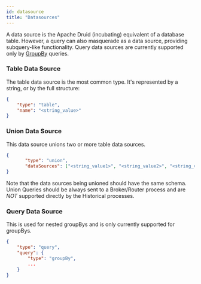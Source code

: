 ```yaml
---
id: datasource
title: "Datasources"
---
```


<!--
  ~ Licensed to the Apache Software Foundation (ASF) under one
  ~ or more contributor license agreements.  See the NOTICE file
  ~ distributed with this work for additional information
  ~ regarding copyright ownership.  The ASF licenses this file
  ~ to you under the Apache License, Version 2.0 (the
  ~ "License"); you may not use this file except in compliance
  ~ with the License.  You may obtain a copy of the License at
  ~
  ~   http://www.apache.org/licenses/LICENSE-2.0
  ~
  ~ Unless required by applicable law or agreed to in writing,
  ~ software distributed under the License is distributed on an
  ~ "AS IS" BASIS, WITHOUT WARRANTIES OR CONDITIONS OF ANY
  ~ KIND, either express or implied.  See the License for the
  ~ specific language governing permissions and limitations
  ~ under the License.
  -->


A data source is the Apache Druid (incubating) equivalent of a database table. However, a query can also masquerade as a data source, providing subquery-like functionality. Query data sources are currently supported only by [GroupBy](../querying/groupbyquery.md) queries.

### Table Data Source
The table data source is the most common type. It's represented by a string, or by the full structure:

```json
{
	"type": "table",
	"name": "<string_value>"
}
```

### Union Data Source

This data source unions two or more table data sources.

```json
{
       "type": "union",
       "dataSources": ["<string_value1>", "<string_value2>", "<string_value3>", ... ]
}
```

Note that the data sources being unioned should have the same schema.
Union Queries should be always sent to a Broker/Router process and are *NOT* supported directly by the Historical processes.

### Query Data Source

This is used for nested groupBys and is only currently supported for groupBys.

```json
{
	"type": "query",
	"query": {
		"type": "groupBy",
		...
	}
}
```
